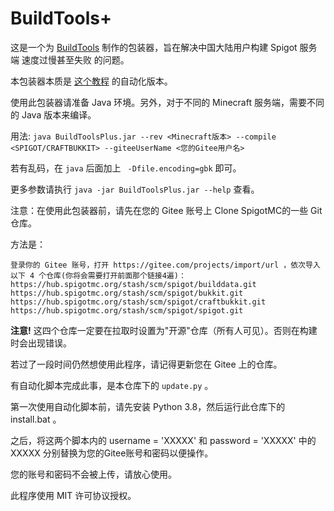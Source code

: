 # BuildTools+

这是一个为 [BuildTools](https://www.spigotmc.org/wiki/buildtools/) 制作的包装器，旨在解决中国大陆用户构建 Spigot 服务端 速度过慢甚至失败 的问题。

本包装器本质是 [这个教程](https://www.mcbbs.net/thread-1285303-1-1.html) 的自动化版本。

使用此包装器请准备 Java 环境。另外，对于不同的 Minecraft 服务端，需要不同的 Java 版本来编译。

用法: `java BuildToolsPlus.jar --rev <Minecraft版本> --compile <SPIGOT/CRAFTBUKKIT> --giteeUserName <您的Gitee用户名>`

若有乱码，在 `java` 后面加上 ` -Dfile.encoding=gbk` 即可。

更多参数请执行 `java -jar BuildToolsPlus.jar --help` 查看。

注意：在使用此包装器前，请先在您的 Gitee 账号上 Clone SpigotMC的一些 Git 仓库。

方法是：

	登录你的 Gitee 账号，打开 https://gitee.com/projects/import/url ，依次导入以下 4 个仓库(你将会需要打开前面那个链接4遍)：
	https://hub.spigotmc.org/stash/scm/spigot/builddata.git
	https://hub.spigotmc.org/stash/scm/spigot/bukkit.git
	https://hub.spigotmc.org/stash/scm/spigot/craftbukkit.git
	https://hub.spigotmc.org/stash/scm/spigot/spigot.git

**注意!** 这四个仓库一定要在拉取时设置为"开源"仓库（所有人可见）。否则在构建时会出现错误。

若过了一段时间仍然想使用此程序，请记得更新您在 Gitee 上的仓库。

有自动化脚本完成此事，是本仓库下的 `update.py` 。

第一次使用自动化脚本前，请先安装 Python 3.8，然后运行此仓库下的 install.bat 。

之后，将这两个脚本内的 username = 'XXXXX' 和 password = 'XXXXX' 中的 XXXXX 分别替换为您的Gitee账号和密码以便操作。

您的账号和密码不会被上传，请放心使用。

此程序使用 MIT 许可协议授权。

